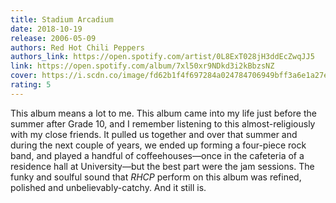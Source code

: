 ```yaml
---
title: Stadium Arcadium
date: 2018-10-19
release: 2006-05-09
authors: Red Hot Chili Peppers
authors_link: https://open.spotify.com/artist/0L8ExT028jH3ddEcZwqJJ5
link: https://open.spotify.com/album/7xl50xr9NDkd3i2kBbzsNZ
cover: https://i.scdn.co/image/fd62b1f4f697284a024784706949bff3a6e1a27e
rating: 5
---
```


This album means a lot to me. This album came into my life just before the summer after Grade 10, and I remember listening to this almost-religiously with my close friends. It pulled us together and over that summer and during the next couple of years, we ended up forming a four-piece rock band, and played a handful of coffeehouses—once in the cafeteria of a residence hall at University—but the best part were the jam sessions. The funky and soulful sound that *RHCP* perform on this album was refined, polished and unbelievably-catchy. And it still is.
